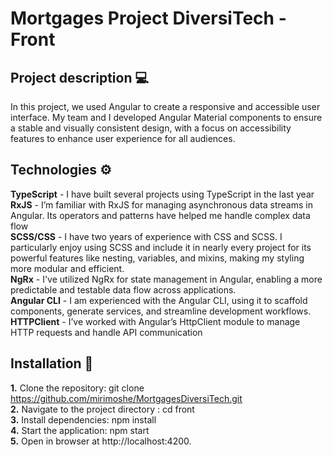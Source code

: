 # Mortgages Project DiversiTech - Front

## Project description 💻
In this project, we used Angular to create a responsive and accessible user interface. My team and I developed Angular Material components to ensure a stable and visually consistent design, with a focus on accessibility features to enhance user experience for all audiences.

## Technologies ⚙️
**TypeScript** - I have built several projects using TypeScript in the last year  
**RxJS** - I’m familiar with RxJS for managing asynchronous data streams in Angular. Its operators and patterns have helped me handle complex data flow  
**SCSS/CSS** - I have two years of experience with CSS and SCSS. I particularly enjoy using SCSS and include it in nearly every project for its powerful features like nesting, variables, and mixins, making my styling more modular and efficient.  
**NgRx** - I've utilized NgRx for state management in Angular, enabling a more predictable and testable data flow across applications.  
**Angular CLI** - I am experienced with the Angular CLI, using it to scaffold components, generate services, and streamline development workflows.  
**HTTPClient** - I’ve worked with Angular’s HttpClient module to manage HTTP requests and handle API communication  

## Installation 🚀
**1.** Clone the repository: git clone https://github.com/mirimoshe/MortgagesDiversiTech.git   
**2.** Navigate to the project directory : cd front  
**3.** Install dependencies: npm install  
**4.** Start the application: npm start  
**5.** Open in browser at http://localhost:4200.  
